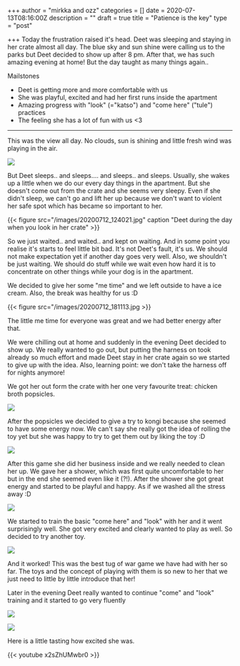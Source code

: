 +++
author = "mirkka and ozz"
categories = []
date = 2020-07-13T08:16:00Z
description = ""
draft = true
title = "Patience is the key"
type = "post"

+++
Today the frustration raised it's head. Deet was sleeping and staying in her crate almost all day. The blue sky and sun shine were calling us to the parks but Deet decided to show up after 8 pm. After that, we has such amazing evening at home! But the day taught as many things again..

Mailstones

* Deet is getting more and more comfortable with us
* She was playful, excited and had her first runs inside the apartment
* Amazing progress with "look" (="katso") and "come here" ("tule") practices
* The feeling she has a lot of fun with us <3

***

This was the view all day. No clouds, sun is shining and little fresh wind was playing in the air.

![](/images/20200712_161658.jpg)

But Deet sleeps.. and sleeps.... and sleeps.. and sleeps. Usually, she wakes up a little when we do our every day things in the apartment. But she doesn't come out from the crate and she seems very sleepy. Even if she didn't sleep, we can't go and lift her up because we don't want to violent her safe spot which has became so important to her.

{{< figure src="/images/20200712_124021.jpg" caption "Deet during the day when you look in her crate" >}}

So we just waited.. and waited.. and kept on waiting. And in some point you realise it's starts to feel little bit bad. It's not Deet's fault, it's us. We should not make expectation yet if another day goes very well. Also, we shouldn't be just waiting. We should do stuff while we wait even how hard it is to concentrate on other things while your dog is in the apartment.

We decided to give her some "me time" and we left outside to have a ice cream. Also, the break was healthy for us :D

{{< figure src="/images/20200712_181113.jpg >}}

The little me time for everyone was great and we had better energy after that.

We were chilling out at home and suddenly in the evening Deet decided to show up. We really wanted to go out, but putting the harness on took already so much effort and made Deet stay in her crate again so we started to give up with the idea. Also, learning point: we don't take the harness off for nights anymore!

We got her out form the crate with her one very favourite treat: chicken broth popsicles.

![](/images/img_20200712_220414.jpg)

After the popsicles we decided to give a try to kongi because she seemed to have some energy now. We can't say she really got the idea of rolling the toy yet but she was happy to try to get them out by liking the toy :D

![](/images/20200712_224511.jpg)

After this game she did her business inside and we really needed to clean her up. We gave her a shower, which was first quite uncomfortable to her but in the end she seemed even like it (?!). After the shower she got great energy and started to be playful and happy. As if we washed all the stress away :D

![](/images/20200712_232153.jpg)

We started to train the basic "come here" and "look" with her and it went surprisingly well. She got very excited and clearly wanted to play as well. So decided to try another toy.

![](/images/20200712_233659.jpg)

And it worked! This was the best tug of war game we have had with her so far. The toys and the concept of playing with them is so new to her that we just need to little by little introduce that her!

Later in the evening Deet really wanted to continue "come" and "look" training and it started to go very fluently

![](/images/20200712_224102.jpg)

![](/images/20200712_235108.jpg)

Here is a little tasting how excited she was. 

{{< youtube x2sZhUMwbr0 >}}